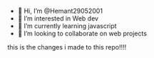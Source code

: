 - 👋 Hi, I’m @Hemant29052001
- 👀 I’m interested in Web dev
- 🌱 I’m currently learning javascript
- 💞️ I’m looking to collaborate on web projects

<!---
Hemant29052001/Hemant29052001 is a ✨ special ✨ repository because its `README.md` (this file) appears on your GitHub profile.
You can click the Preview link to take a look at your changes.
--->

this is the changes i made to this repo!!!!
